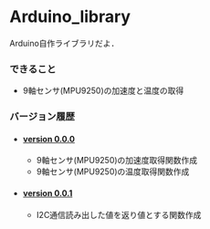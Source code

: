 # Arduino_library

<div>
    Arduino自作ライブラリだよ．
</div>

<div>
<h3>できること</h3>
    <ul>
        <li>
            9軸センサ(MPU9250)の加速度と温度の取得
        </li>
    </ul>
</div>

<div>
    <h3>バージョン履歴</h3>
    <ul>
        <li>
            <h4><a href="https://github.com/UtsusemiUltimate-of-the-darkness/Arduino_library/tree/v0.0.0">version 0.0.0</a></h4>
            <div>
                <ul>
                    <li>
                        9軸センサ(MPU9250)の加速度取得関数作成
                    </li>
                    <li>
                        9軸センサ(MPU9250)の温度取得関数作成
                    </li>
                </ul>
            </div>
        </li>
        <li>
            <h4><a href="https://github.com/UtsusemiUltimate-of-the-darkness/Arduino_library/tree/v0.0.1">version 0.0.1</a></h4>
            <div>
                <ul>
                    <li>
                        I2C通信読み出した値を返り値とする関数作成
                    </li>
                </ul>
            </div>
        </li>
    </ul>
</div>

